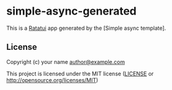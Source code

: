 # simple-async-generated

This is a [Ratatui] app generated by the [Simple async template].

[Ratatui]: https://ratatui.rs
[Simple Template]: https://github.com/ratatui/templates/tree/main/simple-async

## License

Copyright (c) your name <author@example.com>

This project is licensed under the MIT license ([LICENSE] or <http://opensource.org/licenses/MIT>)

[LICENSE]: ./LICENSE

